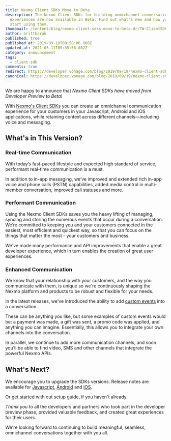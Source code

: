 ```yaml
---
title: Nexmo Client SDKs Move to Beta
description: The Nexmo Client SDKs for building onmichannel conversation
  experiences are now available in Beta. Find out what's new and how you can
  start using them.
thumbnail: /content/blog/nexmo-client-sdks-move-to-beta-dr/TW-ClientSDKsBeta.png
author: brittbarak
published: true
published_at: 2019-09-19T08:58:06.000Z
updated_at: 2021-05-11T09:35:56.082Z
category: announcement
tags:
  - client-sdk
comments: true
redirect: https://developer.vonage.com/blog/2019/09/19/nexmo-client-sdks-move-to-beta-dr
canonical: https://developer.vonage.com/blog/2019/09/19/nexmo-client-sdks-move-to-beta-dr
---
```

We are happy to announce that *Nexmo Client SDKs have moved from Developer Preview to Beta!*

With [Nexmo's Client SDKs](https://developer.nexmo.com/client-sdk/overview) you can create an omnichannel communication experience for your customers in your Javascript, Android and iOS applications, while retaining context across different channels—including voice and messaging.

## What's in This Version?

### Real-time Communication

With today’s fast-paced lifestyle and expected high standard of service, performant real-time communication is a must.

In addition to in-app messaging, we’ve improved and extended rich in-app voice and phone calls (PSTN) capabilities, added media control in multi-member conversation, improved call statuses and more.

### Performant Communication

Using the Nexmo Client SDKs saves you the heavy lifting of managing, syncing and storing the numerous events that occur during a conversation. We’re committed to keeping you and your customers connected in the easiest, most efficient and quickest way, so that you can focus on the things that matter the most - your customers and business.

We've made many performance and API improvements that enable a great developer experience, which in turn enables the creation of great user experiences.

### Enhanced Communication

We know that your relationship with your customers, and the way you communicate with them, is unique so we're continuously shaping the Nexmo platform and products to be robust and flexible for your needs.

In the latest releases, we've introduced the ability to add [custom events](https://developer.nexmo.com/client-sdk/custom-events) into a conversation.

These can be anything you like, but some examples of custom events would be: a payment was made, a gift was sent, a promo code was applied, and anything you can imagine. Essentially, this allows you to integrate your own channels into the conversation.

In parallel, we continue to add more communication channels, and soon you’ll be able to find video, SMS and other channels that integrate the powerful Nexmo APIs.

## What's Next?

We encourage you to upgrade the SDKs versions. Release notes are available for [Javascript](https://developer.nexmo.com/client-sdk/sdk-documentation/javascript/release-notes), [Android](https://developer.nexmo.com/client-sdk/sdk-documentation/android/release-notes) and [iOS](https://developer.nexmo.com/client-sdk/sdk-documentation/ios/release-notes).

Or [get started](https://developer.nexmo.com/client-sdk/setup/add-sdk-to-your-app) with out setup guide, if you haven't already.

*Thank you* to all the developers and partners who took part in the developer preview phase, provided valuable feedback, and created great experiences for their users.

We're looking forward to continuing to build meaningful, seamless, omnichannel conversations together with you all.